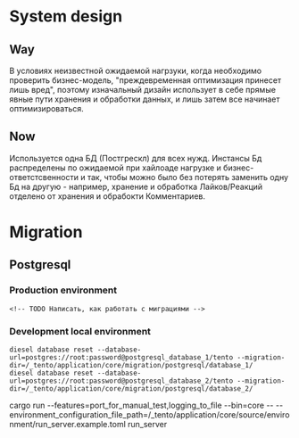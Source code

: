 # System design
## Way
В условиях неизвестной ожидаемой нагрзуки, когда необходимо проверить бизнес-модель, "преждевременная оптимизация принесет лишь вред", поэтому изначальный дизайн использует в себе прямые явные пути хранения и обработки данных, и лишь затем все начинает оптимизироваться.
## Now
Используется одна БД (Постгрескл) для всех нужд. Инстансы Бд распределены по ожидаемой при хайлоаде нагрузке и бизнес-ответстсвенности и так, чтобы можно было без потерять заменить одну Бд на другую - например, хранение и обработка Лайков/Реакций отделено от хранения и обрабокти Комментариев.

# Migration
## Postgresql
### Production environment
```
<!-- TODO Написать, как работать с миграциями -->
```
### Development local environment
```
diesel database reset --database-url=postgres://root:password@postgresql_database_1/tento --migration-dir=/_tento/application/core/migration/postgresql/database_1/
diesel database reset --database-url=postgres://root:password@postgresql_database_2/tento --migration-dir=/_tento/application/core/migration/postgresql/database_2/
```





cargo run --features=port_for_manual_test,logging_to_file --bin=core -- --environment_configuration_file_path=/_tento/application/core/source/environment/run_server.example.toml run_server